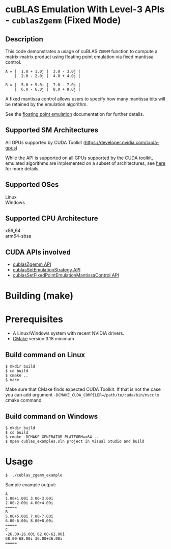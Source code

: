 # cuBLAS Emulation With Level-3 APIs - `cublasZgemm` (Fixed Mode)

## Description

This code demonstrates a usage of cuBLAS `ZGEMM` function to compute a matrix-matrix product using floating point emulation via fixed mantissa control.

```
A = |  1.0 + 1.0j |  3.0 - 3.0j |
    |  2.0 - 2.0j |  4.0 + 4.0j |

B = |  5.0 + 5.0j |  7.0 - 7.0j |
    |  6.0 - 6.0j |  8.0 + 8.0j |
```

A fixed mantissa control allows users to specify how many mantissa bits will be retained by the emulation algorithm.

See the [floating point emulation](https://docs.nvidia.com/cuda/cublas/index.html#floating-point-emulation) documentation for further details.

## Supported SM Architectures

All GPUs supported by CUDA Toolkit (https://developer.nvidia.com/cuda-gpus)

While the API is supported on all GPUs supported by the CUDA toolkit, emulated algorithms are implemented on a subset of architectures, see [here](https://docs.nvidia.com/cuda/cublas/#floating-point-emulation-support-overview) for more details.

## Supported OSes

Linux  
Windows

## Supported CPU Architecture

x86_64  
arm64-sbsa

## CUDA APIs involved
- [cublasZgemm API](https://docs.nvidia.com/cuda/cublas/index.html#cublaszgemm)
- [cublasSetEmulationStrategy API](https://docs.nvidia.com/cuda/cublas/index.html#cublassetemulationstrategy)
- [cublasSetFixedPointEmulationMantissaControl API](https://docs.nvidia.com/cuda/cublas/index.html#cublassetfixedpointemulationmantissacontrol)

# Building (make)

# Prerequisites
- A Linux/Windows system with recent NVIDIA drivers.
- [CMake](https://cmake.org/download) version 3.18 minimum

## Build command on Linux
```
$ mkdir build
$ cd build
$ cmake ..
$ make
```
Make sure that CMake finds expected CUDA Toolkit. If that is not the case you can add argument `-DCMAKE_CUDA_COMPILER=/path/to/cuda/bin/nvcc` to cmake command.

## Build command on Windows
```
$ mkdir build
$ cd build
$ cmake -DCMAKE_GENERATOR_PLATFORM=x64 ..
$ Open cublas_examples.sln project in Visual Studio and build
```

# Usage
```
$  ./cublas_zgemm_example
```

Sample example output:

```
A
1.00+1.00i 3.00-3.00i
2.00-2.00i 4.00+4.00i
=====
B
5.00+5.00i 7.00-7.00i
6.00-6.00i 8.00+8.00i
=====
C
-26.00-26.00i 62.00-62.00i
68.00-68.00i 36.00+36.00i
=====
```
